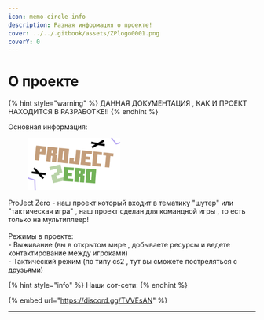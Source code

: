 ```yaml
---
icon: memo-circle-info
description: Разная информация о проекте!
cover: ../../.gitbook/assets/ZPlogo0001.png
coverY: 0
---
```


# О проекте

{% hint style="warning" %}
ДАННАЯ ДОКУМЕНТАЦИЯ , КАК И ПРОЕКТ НАХОДИТСЯ В РАЗРАБОТКЕ!!
{% endhint %}

Основная информация:

<figure><img src="../../.gitbook/assets/ZPlogo0001.png" alt="" width="188"><figcaption></figcaption></figure>

ProJect Zero - наш проект который входит в тематику "шутер" или "тактическая игра" , наш проект сделан для командной игры , то есть только на мультиплеер!\
\
Режимы в проекте:\
\- Выживание (вы в открытом мире , добываете ресурсы и ведете контактирование между игроками)\
\- Тактический режим (по типу cs2 , тут вы сможете постреляться с друзьями)

{% hint style="info" %}
Наши сот-сети:
{% endhint %}

{% embed url="https://discord.gg/TVVEsAN" %}

***
